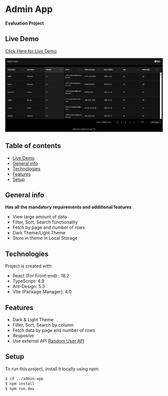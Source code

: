 
# Admin App
**Evaluation Project**

## Live Demo
[Click Here for Live Demo](https://admin-app-gold.vercel.app/)

![App Page](https://github.com/fayazpn/admin-app/blob/main/public/admin-demo.PNG?raw=true)
## Table of contents
* [Live Demo](https://admin-app-gold.vercel.app/)
* [General info](#general-info)
* [Technologies](#technologies)
* [Features](#features)
* [Setup](#setup)

## General info
 **Has all the mandatory requirements and additional features**
 - View large amount of data
 - Filter, Sort, Search functionality
 - Fetch by page and number of rows
 - Dark Theme/Light Theme
 - Store in theme in Local Storage
	
## Technologies
Project is created with:
* React (For Front-end) : 18.2
* TypeScript: 4.9
* Ant-Design: 5.3
* Vite (Package Manager): 4.0

## Features
- Dark & Light Theme
- Filter, Sort, Search by column
- Fetch data by page and number of rows
- Resposive
- Use external API [Random User API](https://randomuser.me/api)

	
## Setup
To run this project, install it locally using npm:

```
$ cd ../admin-app
$ npm install
$ npm run dev
```

